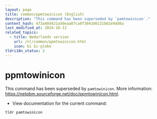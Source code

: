 ```yaml
---
layout: page
title: common/ppmtowinicon (English)
description: "This command has been superseded by `pamtowinicon`."
content_hash: 473a48d421a50eaa07ca8f3043d0131b02e9dd0a
last_modified_at: 2024-10-13
related_topics:
  - title: Nederlands version
    url: /nl/common/ppmtowinicon.html
    icon: bi bi-globe
tldri18n_status: 2
---
```

# ppmtowinicon

This command has been superseded by `pamtowinicon`.
More information: <https://netpbm.sourceforge.net/doc/ppmtowinicon.html>.

- View documentation for the current command:

`tldr pamtowinicon`
